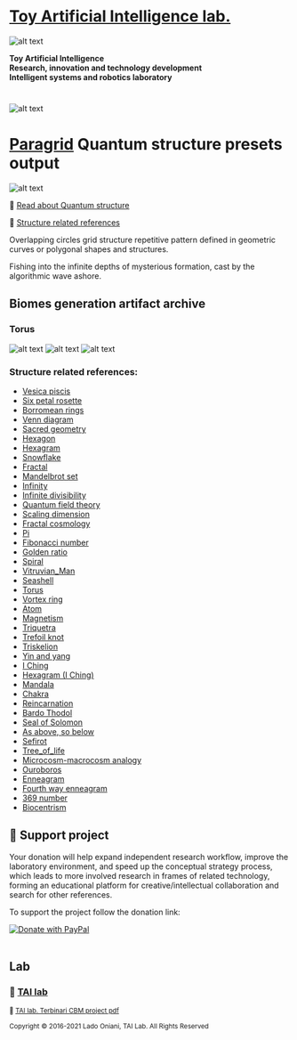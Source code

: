 
 # [Toy Artificial Intelligence lab.](https://ladooniani.github.io/tailab/) 
 
 ![alt text](https://github.com/ladooniani/tailab/blob/master/assets/toy_artificial_intelligence_lab_logo.png)

**Toy Artificial Intelligence\
Research, innovation and technology development\
Intelligent systems and robotics laboratory**

#

![alt text](https://github.com/ladooniani/tailab/blob/master/assets/tai_lab_terbinari_cbm_project_logo.png)

# [Paragrid](https://github.com/Toy-Artificial-Intelligence-lab/paragrid-doc) Quantum structure presets output

<!--- ![alt text](https://github.com/ladooniani/resume-cv/blob/main/img/img9.jpg) --->

![alt text](https://github.com/ladooniani/resume-cv/blob/main/img/img14.jpg)

<!--- Look into the foggy round vase fisheye, the planet lyre of the bogs and rainbows, sticky blots of inky clouds float over the swamp flowers, reed, and moss, inhabited by dragonflies, frogs, and snails --->

📌 [Read about Quantum structure](https://github.com/Toy-Artificial-Intelligence-lab/paragrid-doc/blob/main/markups/paragrid-quantum-structure.md)

🔗 [Structure related references](#Structure-related-references)
 
Overlapping circles grid structure repetitive pattern defined in geometric curves or polygonal shapes and structures.

Fishing into the infinite depths of mysterious formation, cast by the algorithmic wave ashore. 

## Biomes generation artifact archive

### Torus

![alt text](https://github.com/Toy-Artificial-Intelligence-lab/paragrid-doc/blob/main/images/paragrid/paragrid-quantum-torus-(0).jpg)
![alt text](https://github.com/Toy-Artificial-Intelligence-lab/paragrid-doc/blob/main/images/paragrid/paragrid-quantum-torus-(1).jpg)
![alt text](https://github.com/Toy-Artificial-Intelligence-lab/paragrid-doc/blob/main/images/paragrid/paragrid-quantum-torus-(2).jpg)

 ### Structure related references: 

- [Vesica piscis](https://en.wikipedia.org/wiki/Vesica_piscis)
- [Six petal rosette](https://en.wikipedia.org/wiki/Six-petal_rosette)
- [Borromean rings](https://en.wikipedia.org/wiki/Borromean_rings)
- [Venn diagram](https://en.wikipedia.org/wiki/Venn_diagram)
- [Sacred geometry](https://en.wikipedia.org/wiki/Sacred_geometry)
- [Hexagon](https://en.wikipedia.org/wiki/Hexagon)
- [Hexagram](https://en.wikipedia.org/wiki/Hexagram)
- [Snowflake](https://en.wikipedia.org/wiki/Snowflake)
- [Fractal](https://en.wikipedia.org/wiki/Fractal)
- [Mandelbrot set](https://en.wikipedia.org/wiki/Mandelbrot_set)
- [Infinity](https://en.wikipedia.org/wiki/Infinity)
- [Infinite divisibility](https://en.wikipedia.org/wiki/Infinite_divisibility_(probability))
- [Quantum field theory](https://en.wikipedia.org/wiki/Quantum_field_theory)
- [Scaling dimension](https://en.wikipedia.org/wiki/Scaling_dimension)
- [Fractal cosmology](https://en.wikipedia.org/wiki/Fractal_cosmology)
- [Pi](https://en.wikipedia.org/wiki/Pi)
- [Fibonacci number](https://en.wikipedia.org/wiki/Fibonacci_number)
- [Golden ratio](https://en.wikipedia.org/wiki/Golden_ratio)
- [Spiral](https://en.wikipedia.org/wiki/Spiral)
- [Vitruvian_Man](https://en.wikipedia.org/wiki/Vitruvian_Man)
- [Seashell](https://en.wikipedia.org/wiki/Seashell)
- [Torus](https://en.wikipedia.org/wiki/Torus)
- [Vortex ring](https://en.wikipedia.org/wiki/Vortex_ring)
- [Atom](https://en.wikipedia.org/wiki/Atom)
- [Magnetism](https://en.wikipedia.org/wiki/Magnetism)
- [Triquetra](https://en.wikipedia.org/wiki/Triquetra)
- [Trefoil knot](https://en.wikipedia.org/wiki/Trefoil_knot)
- [Triskelion](https://en.wikipedia.org/wiki/Triskelion)
- [Yin and yang](https://en.wikipedia.org/wiki/Yin_and_yang)
- [I Ching](https://en.wikipedia.org/wiki/I_Ching)
- [Hexagram (I Ching)](https://en.wikipedia.org/wiki/Hexagram_(I_Ching))
- [Mandala](https://en.wikipedia.org/wiki/Mandala)
- [Chakra](https://en.wikipedia.org/wiki/Chakra)
- [Reincarnation](https://en.wikipedia.org/wiki/Reincarnation)
- [Bardo Thodol](https://en.wikipedia.org/wiki/Bardo_Thodol)
- [Seal of Solomon](https://en.wikipedia.org/wiki/Seal_of_Solomon)
- [As above, so below](https://en.wikipedia.org/wiki/As_above,_so_below)
- [Sefirot](https://en.wikipedia.org/wiki/Sefirot)
- [Tree_of_life](https://en.wikipedia.org/wiki/Tree_of_life_(Kabbalah))
- [Microcosm-macrocosm analogy](https://en.wikipedia.org/wiki/Microcosm-macrocosm_analogy)
- [Ouroboros](https://en.wikipedia.org/wiki/Ouroboros)
- [Enneagram](https://en.wikipedia.org/wiki/Enneagram_(geometry))
- [Fourth way enneagram](https://en.wikipedia.org/wiki/Fourth_Way_enneagram)
- [369 number](https://en.wikipedia.org/wiki/369_(number))
- [Biocentrism](https://en.wikipedia.org/wiki/Robert_Lanza#Biocentrism)

## 💖 Support project

Your donation will help expand independent research workflow, improve the laboratory environment, and speed up the conceptual strategy process, which leads to more involved research in frames of related technology, forming an educational platform for creative/intellectual collaboration and search for other references.

To support the project follow the donation link: 

<a href="https://www.paypal.com/cgi-bin/webscr?cmd=_s-xclick&hosted_button_id=GRGH6SL9EL72U">
  <img src="https://www.paypalobjects.com/en_US/i/btn/btn_donate_SM.gif" alt="Donate with PayPal" /><br><br>
</a>

## Lab

### 🔬 [TAI lab](https://ladooniani.github.io/tailab/) 

<sub>📃 [TAI lab. Terbinari CBM project pdf](https://github.com/ladooniani/tailab/blob/master/docs/tai.pdf)<sub>

<sub>Copyright © 2016-2021 Lado Oniani, TAI Lab. All Rights Reserved<sub>


